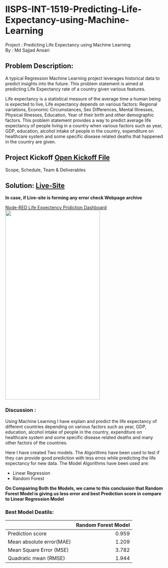 # llSPS-INT-1519-Predicting-Life-Expectancy-using-Machine-Learning
Project : Predicting Life Expectancy using Machine Learning    
By : Md Sajjad Ansari

## Problem Description:

A typical Regression Machine Learning project leverages historical data to predict insights into the future. This problem statement is aimed at predicting Life Expectancy rate of a country given various features.

Life expectancy is a statistical measure of the average time a human being is expected to live, Life expectancy depends on various factors: Regional variations, Economic Circumstances, Sex Differences, Mental Illnesses, Physical Illnesses, Education, Year of their birth and other demographic factors. This problem statement provides a way to predict average life expectancy of people living in a country when various factors such as year, GDP, education, alcohol intake of people in the country, expenditure on healthcare system and some specific disease related deaths that happened in the country are given.

## Project Kickoff [Open Kickoff File](https://github.com/SmartPracticeschool/llSPS-INT-1519-Predicting-Life-Expectancy-using-Machine-Learning/blob/master/llSPS_INT_1519_Predicting%20Life%20Expectancy%20using%20Machine%20Learning.pdf)
Scope, Schedule, Team & Deliverables

## Solution: [Live-Site](https://life-expectancy-predition.mybluemix.net/ui)

**In case, if Live-site is forming any error check Webpage archive**

<a href="http://archive.today/OnchD"> Node-RED Life Expectency Pridiction Dashboard <br>
 <img style="width:300px;height:600px;background-color:white" src="https://archive.vn/OnchD/5c9c3f0ab34feb074a04c005ae237edf38b6fd26/scr.png"><br>
</a>
### Discussion :
Using Machine Learning I have explain and predict the life expectancy of different countries depending on various factors such as year, GDP, education, alcohol intake of people in the country, expenditure on healthcare system and some specific disease related deaths and many other factors of the countries.

Here I have created Two models. The Algorithms have been used to test if they can provide good prediction with less erros while predicting the life expectancy for new data.
The Model Algorithms have been used are:

* Linear Regression
* Random Forest

**On Compairing Both the Models, we came to this conclusion that Random Forest Model is giving us less error and best Prediction score in compare to Linear Regression Model**

### Best Model Deatils:

    
|| Random Forest Model|
|:-------------------------------------|--------:|
| Prediction score        |  0.959 |
| Mean absolute error(MAE)|  1.209 |
| Mean Square Error (MSE) |  3.782 |
| Quadratic mean (RMSE)   |  1.944 |
